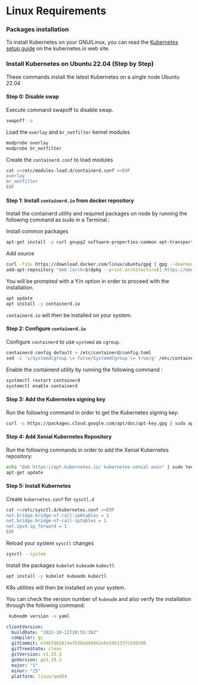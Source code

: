 
# Linux Requirements

### Packages installation

To install Kubernetes on your GNU/Linux, you can read the [Kubernetes setup guide](https://kubernetes.io/docs/setup/) on the kubernetes.io web site.

### Install Kubernetes on Ubuntu 22.04 (Step by Step)

These commands install the latest Kubernetes on a single node Ubuntu 22.04

#### Step 0: Disable swap

Execute command swapoff to disable swap.

``` bash
swapoff -a
```

Load the `overlay` and `br_netfilter` kernel modules

``` bash
modprobe overlay
modprobe br_netfilter
```

Create the `containerd.conf` to load modules

``` bash
cat >>/etc/modules-load.d/containerd.conf <<EOF
overlay
br_netfilter
EOF
```

#### Step 1: Install `containerd.io` from docker repository

Install the containerd utility and required packages on node by running the following command as sudo in a Terminal :

Install common packages

``` bash
apt-get install -y curl gnupg2 software-properties-common apt-transport-https ca-certificates
```

Add source

``` bash
curl -fsSL https://download.docker.com/linux/ubuntu/gpg | gpg --dearmour -o /etc/apt/trusted.gpg.d/docker.gpg
add-apt-repository "deb [arch=$(dpkg --print-architecture)] https://download.docker.com/linux/ubuntu $(lsb_release -cs) stable"
```

You will be prompted with a Y/n option in order to proceed with the installation. 

``` bash
apt update
apt install -y containerd.io
```

`containerd.io` will then be installed on your system. 



#### Step 2: Configure `containerd.io`

Configure `containerd` to use `systemd` as `cgroup`. 

``` bash
containerd config default > /etc/containerd/config.toml
sed -i 's/SystemdCgroup \= false/SystemdCgroup \= true/g' /etc/containerd/config.toml
```

Enable the containerd utility by running the following command :

``` bash
systemctl restart containerd
systemctl enable containerd
```


#### Step 3: Add the Kubernetes signing key

Run the following command in order to get the Kubernetes signing key:

``` bash
curl -s https://packages.cloud.google.com/apt/doc/apt-key.gpg | sudo apt-key add - 
```
 
 
#### Step 4: Add Xenial Kubernetes Repository
 
Run the following commands in order to add the Xenial Kubernetes repository:

``` bash
echo "deb https://apt.kubernetes.io/ kubernetes-xenial main" | sudo tee -a /etc/apt/sources.list.d/kubernetes.list 
apt-get update
```

#### Step 5: Install Kubernetes


Create `kubernetes.conf` for `sysctl.d`

``` bash
cat >>/etc/sysctl.d/kubernetes.conf <<EOF
net.bridge.bridge-nf-call-ip6tables = 1
net.bridge.bridge-nf-call-iptables = 1
net.ipv4.ip_forward = 1
EOF
```

Reload your system `sysctl` changes 

``` bash
sysctl --system
```


Install the packages `kubelet` `kubeadm` `kubectl`

``` bash
apt install -y kubelet kubeadm kubectl
```

K8s utilities will then be installed on your system.

You can check the version number of `kubeadm` and also verify the installation through the following command:

``` bash
 kubeadm version -o yaml
```

``` yaml
clientVersion:
  buildDate: "2022-10-12T10:55:36Z"
  compiler: gc
  gitCommit: 434bfd82814af038ad94d62ebe59b133fcb50506
  gitTreeState: clean
  gitVersion: v1.25.3
  goVersion: go1.19.2
  major: "1"
  minor: "25"
  platform: linux/amd64
```

